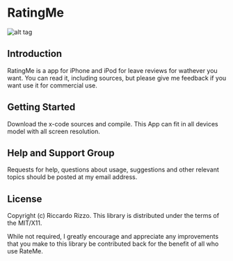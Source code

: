 # RatingMe

![alt tag](https://cloud.githubusercontent.com/assets/7590117/9406794/e387c43e-4803-11e5-9441-7a3367ae3fd5.png)

Introduction
------------
RatingMe is a app for iPhone and iPod for leave reviews for wathever you want.
You can read it, including sources, but please give me feedback if you want use it for commercial use.

Getting Started
---------------
Download the x-code sources and compile. This App can fit in all devices model with all screen resolution.

Help and Support Group
----------------------
Requests for help, questions about usage, suggestions and other relevant topics should be posted at my email address. 

License
-------
Copyright (c) Riccardo Rizzo.
This library is distributed under the terms of the MIT/X11.

While not required, I greatly encourage and appreciate any improvements that you make
to this library be contributed back for the benefit of all who use RateMe.
